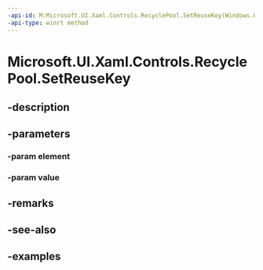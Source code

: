 ```yaml
---
-api-id: M:Microsoft.UI.Xaml.Controls.RecyclePool.SetReuseKey(Windows.UI.Xaml.UIElement,System.String)
-api-type: winrt method
---
```


<!-- Method syntax.
public void RecyclePool.SetReuseKey(UIElement element, String value)
-->

# Microsoft.UI.Xaml.Controls.RecyclePool.SetReuseKey

## -description

## -parameters
### -param element

### -param value

## -remarks

## -see-also

## -examples

